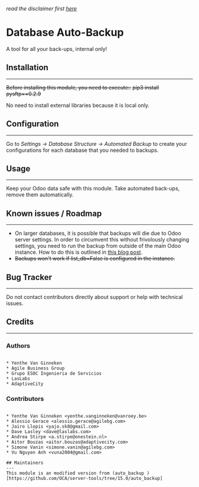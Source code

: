*read the disclaimer first [here](readme/DISC.md)* 

# Database Auto-Backup

A tool for all your back-ups, internal only!

## Installation
---

~~Before installing this module, you need to execute::~~
   ~~pip3 install pysftp==0.2.9~~

No need to install external libraries because it is local only.


## Configuration
---

Go to *Settings -> Database Structure -> Automated Backup* to
create your configurations for each database that you needed
to backups.

## Usage
---

Keep your Odoo data safe with this module. Take automated back-ups,
remove them automatically.


## Known issues / Roadmap
---

* On larger databases, it is possible that backups will die due to Odoo server settings. In order to circumvent this without frivolously changing settings, you need to run the backup from outside of the main Odoo instance. How to do this is outlined in [this blog post](https://blog.laslabs.com/2016/10/running-python-scripts-within-odoos-environment).
* ~~Backups won't work if list_db=False is configured in the instance.~~

## Bug Tracker
---

Do not contact contributors directly about support or help with technical issues.

## Credits
---

### Authors
~~~

* Yenthe Van Ginneken
* Agile Business Group
* Grupo ESOC Ingenieria de Servicios
* LasLabs
* AdaptiveCity

~~~

### Contributors
~~~

* Yenthe Van Ginneken <yenthe.vanginneken@vanroey.be>
* Alessio Gerace <alessio.gerace@agilebg.com>
* Jairo Llopis <yajo.sk8@gmail.com>
* Dave Lasley <dave@laslabs.com>
* Andrea Stirpe <a.stirpe@onestein.nl>
* Aitor Bouzas <aitor.bouzas@adaptivecity.com>
* Simone Vanin <simone.vanin@agilebg.com>
* Vu Nguyen Anh <vuna2004@gmail.com>

## Maintainers
---
This module is an modified version from (auto_backup )[https://github.com/OCA/server-tools/tree/15.0/auto_backup]

